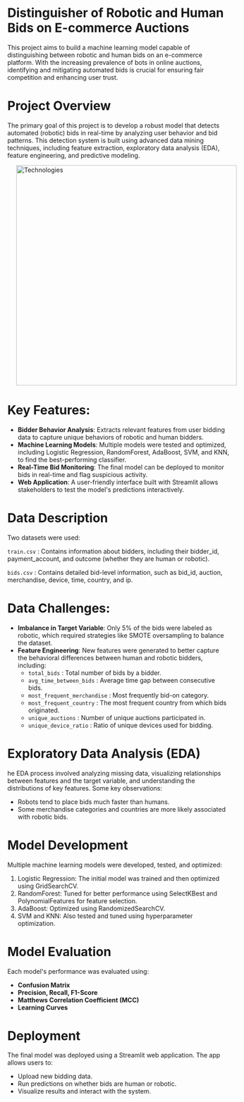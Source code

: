 # Distinguisher of Robotic and Human Bids on E-commerce Auctions

This project aims to build a machine learning model capable of distinguishing between robotic and human bids on an e-commerce platform. With the increasing prevalence of bots in online auctions, identifying and mitigating automated bids is crucial for ensuring fair competition and enhancing user trust.

# Project Overview
The primary goal of this project is to develop a robust model that detects automated (robotic) bids in real-time by analyzing user behavior and bid patterns. This detection system is built using advanced data mining techniques, including feature extraction, exploratory data analysis (EDA), feature engineering, and predictive modeling.

<div>
   <img src="Systemlayout" alt="Technologies" width="500" style="margin-left: 20px;" />
</div>

# Key Features:
* **Bidder Behavior Analysis**: Extracts relevant features from user bidding data to capture unique behaviors of robotic and human bidders.
* **Machine Learning Models**: Multiple models were tested and optimized, including Logistic Regression, RandomForest, AdaBoost, SVM, and KNN, to find the best-performing classifier.
* **Real-Time Bid Monitoring**: The final model can be deployed to monitor bids in real-time and flag suspicious activity.
* **Web Application**: A user-friendly interface built with Streamlit allows stakeholders to test the model's predictions interactively.

# Data Description
Two datasets were used:

`train.csv` : Contains information about bidders, including their bidder_id, payment_account, and outcome (whether they are human or robotic).

`bids.csv` : Contains detailed bid-level information, such as bid_id, auction, merchandise, device, time, country, and ip.

# Data Challenges:

* **Imbalance in Target Variable**: Only 5% of the bids were labeled as robotic, which required strategies like SMOTE oversampling to balance the dataset.
* **Feature Engineering**: New features were generated to better capture the behavioral differences between human and robotic bidders, including:
    * `total_bids` : Total number of bids by a bidder.
    * `avg_time_between_bids` : Average time gap between consecutive bids.
    * `most_frequent_merchandise` : Most frequently bid-on category.
    * `most_frequent_country` : The most frequent country from which bids originated. 
    * `unique_auctions` : Number of unique auctions participated in.
    * `unique_device_ratio` : Ratio of unique devices used for bidding.
  
# Exploratory Data Analysis (EDA)

he EDA process involved analyzing missing data, visualizing relationships between features and the target variable, and understanding the distributions of key features. Some key observations:

* Robots tend to place bids much faster than humans.
* Some merchandise categories and countries are more likely associated with robotic bids.

# Model Development
Multiple machine learning models were developed, tested, and optimized:

1. Logistic Regression: The initial model was trained and then optimized using GridSearchCV.
2. RandomForest: Tuned for better performance using SelectKBest and PolynomialFeatures for feature selection.
3. AdaBoost: Optimized using RandomizedSearchCV.
4. SVM and KNN: Also tested and tuned using hyperparameter optimization.

# Model Evaluation
Each model's performance was evaluated using:

* **Confusion Matrix**
* **Precision, Recall, F1-Score**
* **Matthews Correlation Coefficient (MCC)**
* **Learning Curves**

# Deployment
The final model was deployed using a Streamlit web application. The app allows users to:

* Upload new bidding data.
* Run predictions on whether bids are human or robotic.
* Visualize results and interact with the system.
